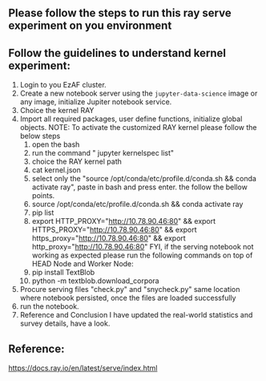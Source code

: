 ## Please follow the steps to run this ray serve experiment on you environment

## Follow the guidelines to understand kernel experiment:

1. Login to you EzAF cluster.
2. Create a new notebook server using the `jupyter-data-science` image or any image, initialize Jupiter notebook service.
3. Choice the kernel RAY
3. Import all required packages, user define functions, initialize global objects. 
    NOTE: To activate the customized RAY kernel please follow the below steps
    1. open the bash
    2. run the command " jupyter kernelspec list"
    3. choice the RAY kernel path
    4. cat kernel.json
    5. select only the "source /opt/conda/etc/profile.d/conda.sh && conda activate ray", paste in bash and press enter. the follow the bellow points.
    6. source /opt/conda/etc/profile.d/conda.sh && conda activate ray
    7. pip list
    8. export HTTP_PROXY="http://10.78.90.46:80" && export HTTPS_PROXY="http://10.78.90.46:80" && export https_proxy="http://10.78.90.46:80" && export http_proxy="http://10.78.90.46:80"
    FYI, if the serving notebook not working as expected please run the following commands on top of HEAD Node and Worker Node:
    9. pip install TextBlob
    10. python -m textblob.download_corpora
4. Procure serving files "check.py" and "snycheck.py" same location where notebook persisted, once the files are loaded successfully
5. run the notebook.
10. Reference and Conclusion I have updated the real-world statistics and survey details, have a look.

## Reference:
https://docs.ray.io/en/latest/serve/index.html